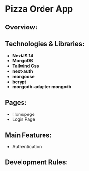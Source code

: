 # Pizza Order App
## Overview:

## Technologies & Libraries:
- **NextJS 14**
- **MongoDB**
- **Tailwind Css**
- **next-auth**
- **mongoose**
- **bcrypt**
- **mongodb-adapter mongodb**
## Pages:
- Homepage
- Login Page
## Main Features:
- Authentication
## Development Rules:
